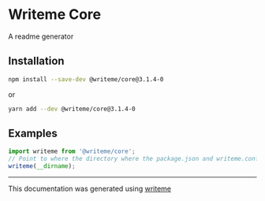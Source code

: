 # Writeme Core

A readme generator

## Installation

```bash
npm install --save-dev @writeme/core@3.1.4-0
```
or
```bash
yarn add --dev @writeme/core@3.1.4-0
```

## Examples

```javascript
import writeme from '@writeme/core';
// Point to where the directory where the package.json and writeme.config.js files are
writeme(__dirname);
```

---
This documentation was generated using [writeme](https://www.npmjs.com/package/@writeme/core)
